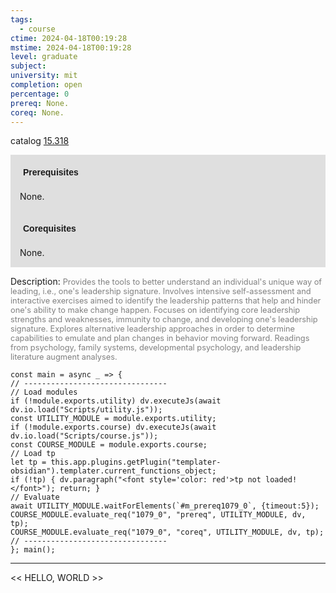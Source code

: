 ```yaml
---
tags:
  - course
ctime: 2024-04-18T00:19:28
mstime: 2024-04-18T00:19:28
level: graduate
subject: 
university: mit
completion: open
percentage: 0
prereq: None.
coreq: None.
---
```


catalog [15.318](http://student.mit.edu/catalog/m15b.html#15.318)

<span style="display: block; padding: 15px; background-color: rgb(100, 100, 100, 0.2);"><font id="m_prereq1079_0" style="display: block; font-family: Arial, sans-serif; font-weight: bold; padding: 5px">Prerequisites</font><br><span id="prereq1079_0">None.</span></span>
<span style="display: block; padding: 15px; background-color: rgb(100, 100, 100, 0.2);"><font id="m_coreq1079_0" style="display: block; font-family: Arial, sans-serif; font-weight: bold; padding: 5px">Corequisites</font><br><span id="coreq1079_0">None.</span></span>

<font style="">Description:</font>
<font style="color: grey; font-size: 0.8rem;">Provides the tools to better understand an individual's unique way of leading, i.e., one's leadership signature. Involves intensive self-assessment and interactive exercises aimed to identify the leadership patterns that help and hinder one's ability to make change happen. Focuses on identifying core leadership strengths and weaknesses, immunity to change, and developing one's leadership signature. Explores alternative leadership approaches in order to determine capabilities to emulate and plan changes in behavior moving forward. Readings from psychology, family systems, developmental psychology, and leadership literature augment analyses.</font>

```dataviewjs
const main = async _ => {
// --------------------------------
// Load modules
if (!module.exports.utility) dv.executeJs(await dv.io.load("Scripts/utility.js"));
const UTILITY_MODULE = module.exports.utility;
if (!module.exports.course) dv.executeJs(await dv.io.load("Scripts/course.js"));
const COURSE_MODULE = module.exports.course;
// Load tp
let tp = this.app.plugins.getPlugin("templater-obsidian").templater.current_functions_object;
if (!tp) { dv.paragraph("<font style='color: red'>tp not loaded!</font>"); return; }
// Evaluate
await UTILITY_MODULE.waitForElements(`#m_prereq1079_0`, {timeout:5});
COURSE_MODULE.evaluate_req("1079_0", "prereq", UTILITY_MODULE, dv, tp);
COURSE_MODULE.evaluate_req("1079_0", "coreq", UTILITY_MODULE, dv, tp);
// --------------------------------
}; main();
```

---

<< HELLO, WORLD >>
